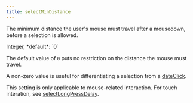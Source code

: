 ```yaml
---
title: selectMinDistance
---
```


The minimum distance the user's mouse must travel after a mousedown, before a selection is allowed.

<div class='spec' markdown='1'>
Integer, *default*: `0`
</div>

The default value of `0` puts no restriction on the distance the mouse must travel.

A non-zero value is useful for differentiating a selection from a [dateClick](dateClick).

This setting is only applicable to mouse-related interaction. For touch interation, see [selectLongPressDelay](selectLongPressDelay).

